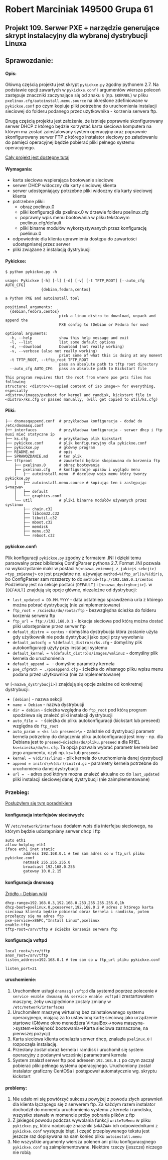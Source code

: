 # Robert Marciniak 149500 Grupa 61 
## Projekt 109. Serwer PXE + narzędzie generujące skrypt instalacyjny dla wybranej dystrybucji Linuxa
## Sprawozdanie:
#### Opis:
Główną częścią projektu jest skrypt ```pykickxe.py``` zgodny pythonem 2.7. Na podstawie opcji zawartych w ```pykickxe.conf``` i argumentów wiersza poleceń
zastępuje znaczniki zaczynające się od znaku ```$``` (np. ```$KERNEL```) w pliku ```pxelinux.cfg/autoinstall.menu.source``` na określone zdefiniowane w 
```pykickxe.conf``` po czym kopiuje pliki potrzebne do uruchomienia instalacji sieciowej do folderu podanego przez użytkownika - korzenia serwera ftp.   

Drugą częścią projektu jest założenie, że istnieje poprawnie skonfigurowany serwer DHCP z którego będzie korzystać karta sieciowa komputera na którym ma
zostać zainstalowany system operacyjny oraz poprawnie skonfigurowany serwer FTP z którego instalator sieciowy po załadowaniu do pamięci operacyjnej będzie pobierać
pliki pełnego systemu operacyjnego.   

[Cały projekt jest dostępny tutaj](https://github.com/Esgariot/PXE_Install)   

#### Wymagania:
* karta sieciowa wspierająca bootowanie sieciowe
* serwer DHCP widoczny dla karty sieciowej klienta
* serwer udostępniający potrzebne pliki widoczny dla karty sieciowej klienta
* potrzebne pliki:
	* obraz pxelinux.0
	* pliki konfiguracji dla pxelinux.0 w drzewie folderu pxelinux.cfg
	* poprawny wpis menu bootowania w pliku tekstowym pxelinux.cfg/default
	* pliki binarne modułów wykorzystywanych przez konfigurację pxelinux.0
* odpowiednie dla klienta uprawnienia dostępu do zawartości udostępnianej przez serwer
* pliki związane z instalacją dystrybucji

#### Pykickxe:
```$ python pykickxe.py -h```   
```
usage: Pykickxe [-h] [-l] [-d] [-v] [-t TFTP_ROOT] [--auto_cfg AUTO_CFG]
                {debian,fedora,centos}

a Python PXE and autoinstall tool

positional arguments:
  {debian,fedora,centos}
                        pick a linux distro to download, unpack and append the
                        PXE config to (Debian or Fedora for now)

optional arguments:
  -h, --help            show this help message and exit
  -l, --list            list some default options
  -d, --download        Download (not really working)
  -v, --verbose (also not really working)
                        print some of what this is doing at any moment
  -t TFTP_ROOT, --tftp_root TFTP_ROOT
                        pass an absolute path to tftp root directory
  --auto_cfg AUTO_CFG   pass an absolute path to Kickstart file

This program requires that the root from where pxe gets files has following
structure: <distro>/<~copied content of iso image~> for everything, especially
<distro>/images/pxeboot for kernel and ramdisk, kickstart file in
<distro>/ks.cfg or passed manually, (will get copied to util/ks.cfg)
```


#### Pliki:
```
├── dnsmasqappend.conf 	# przykładowa konfiguracja - dodać do /etc/dnsmasq.conf
├── interfaces   		# przykładowa konfiguracja - serwer dhcp i ftp musi mieć statyczne ip
├── ks.cfg   			# przykładowy plik kickstart
├── pykickxe.conf   	# plik konfiguracyjny dla pykickxe.conf
├── pykickxe.py   		# główny program
├── README.md   		# opis
├── SPRAWOZDANIE.md   	# ten plik
└── tftproot   			# zawartość będzie skopiowana do korzenia ftp
    ├── pxelinux.0   	# obraz bootowania
    ├── pxelinux.cfg   	# konfiguracje wpisów i wyglądu menu
    │   ├── autoinstall.menu  # docelowy wpis menu który tworzy pykickxe.py 
    │   ├── autoinstall.menu.source # kopiując ten i zastępując $<nazwa>
    │   ├── default   
    │   └── graphics.conf   
    └── util   			# pliki binarne modułów używanych przez syslinux
        ├── chain.c32   
        ├── libcom32.c32   
        ├── libutil.c32   
        ├── mboot.c32   
        ├── memdisk   
        ├── menu.c32   
        └── reboot.c32   
```



#### pykickxe.conf:
Plik konfiguracji ```pykickxe.py``` zgodny z formatem .INI i dzięki temu parsowalny przez bibliotekę ConfigParser pythona 2.7.
Format .INI pozwala na wykorzystanie makr w postaci ```%(<nazwa_zmiennej_z_jakiejś_sekcji>)<typ_zmiennej>``` co jest przydatne np. używając
```method=%(ftp_url)s/%(dir)s```, bo ConfigParser sam rozszerzy to do ```method=ftp://192.168.0.1/centos```   
Podzielony jest na sekcje postaci ```[DEFAULT]``` i ```[<nazwa_dystrybucji>]```.
w ```[DEFAULT]``` znajdują się opcje główne, niezależne od dystrybucji:

* ```last_updated = DD.MM.YYYY``` - data ostatniego sprawdzenia urla z którego można pobrać dystrybucję (nie zaimplementowane)
* ```ftp_root = /sciezka/do/roota/ftp``` - bezwzględna ścieżka do folderu korzenia serwera ftp
* ```ftp_url = ftp://192.168.0.1``` - lokacja sieciowa pod którą można dostać pliki udostępniane przez serwer ftp
* ```default_distro = centos``` - domyślna dystrybucja która zostanie użyta gdy użytkownik nie poda dystrybucji jako opcji przy wywołaniu
* ```default_autocfg = %(default_distro)s/ks.cfg``` - domyślny plik autokonfiguracji użyty przy instalacji systemu
* ```default_kernel = %(default_distro)s/images/vmlinuz``` - domyślny plik kernela do uruchomienia
* ```default_append = ``` - domyślne parametry kernela 
* ```pxe_cfgPath = ./pxeappend.cfg``` - ścieżka do własnego pliku wpisu menu podana przez użytkownika (nie zaimplementowane)


w ```[<nazwa_dystrybucji>]``` znajdują się opcje zależne od konkretnej dystrybucji:

* ```[debian]``` - nazwa sekcji
* ```name = Debian``` - nazwa dystrybucji
* ```dir = debian``` - ścieżka względna do ```ftp_root``` pod którą program spodziewa się znaleźć pliki instalacji dystrybucji
* ```auto_file = ``` - ścieżka do pliku autokonfiguracji (kickstart lub preseed) względna do ```ftp_root```
* ```auto_param = <ks lub preseed>\=``` - zależnie od dystrybucji parametr kernela potrzebny do dołączenia pliku autokonfiguracji jest inny - np. dla Debiana jest to ```preseed=ścieżka/do/pliku.preseed``` a dla RHEL ```ks=ścieżka/do/ks.cfg```. Ta opcja pozwala wybrać parametr kernela bez jego argumentu, czyli np. ```ks=``` lub ```preseed=```
* ```kernel = %(dir)s/linux``` - plik kernela do uruchomienia danej dystrybucji
* ```append = initrd\=%(dir)/initrd.gz``` - parametry kernela potrzebne do uruchomienia danej dystrybucji
* ```url = ``` - adres pod którym można znaleźć aktualne co do ```last_updated``` pliki instalacji sieciowej danej dystrybucji  (nie zaimplementowane)


### Przebieg:
[Posłużyłem się tym poradnikiem](http://www.tecmint.com/install-pxe-network-boot-server-in-centos-7/)   
#### konfiguracja interfejsów sieciowych:   
W ```/etc/network/interfaces``` dodałem wpis dla interfejsu sieciowego, na którym będzie udostępniany serwer dhcp i ftp
```
auto eth1
allow-hotplug eth1
iface eth1 inet static
        address 192.168.0.1 # ten sam adres co w ftp_url pliku pykickxe.conf
        netmask 255.255.255.0
        broadcast 192.168.0.255
        gateway 10.0.2.15
```
#### konfiguracja dnsmasq:   
[Źródło - Debian wiki](https://wiki.debian.org/PXEBootInstall#Another_Way_-_use_Dnsmasq)   
```
dhcp-range=192.168.0.3,192.168.0.253,255.255.255.0,1h
dhcp-boot=pxelinux.0,pxeserver,192.168.0.2 # adres z którego karta sieciowa klienta będzie pobierać obraz kernela i ramdisku, potem przełączy się na adres ftp
pxe-service=x86PC,"Install Linux",pxelinux
enable-tftp
tftp-root=/srv/tftp # ścieżka korzenia serwera ftp
``` 

#### konfiguracja vsftpd
```
local_root=/srv/tftp
anon_root=/srv/tftp
listen_address=192.168.0.1 # ten sam co w ftp_url pliku pykickxe.conf

listen_port=21
```

#### uruchomienie:
1. Uruchomiłem usługi ```dnsmasq``` i ```vsftpd``` dla systemd poprzez polecenie ```# service enable dnsmasq && service enable vsftpd``` i zrestartowałem maszynę, żeby uwzględnione zostały zmiany w ```/etc/network/interfaces```   
2. Uruchomiłem maszynę wirtualną bez zainstalowanego systemu operacyjnego, mającą za to ustawioną kartę sieciową jako urządzenie startowe (Główne okno menedżera VirtualBox->nowa maszyna->system->kolejność bootowania->Karta sieciowa zaznaczone, na pierwszej pozycji)
3. Karta sieciowa klienta odnalazła serwer dhcp, znalazła ```pxelinux.0``` i rozpoczęła instalację.
4. Przesłany został obraz kernela i ramdisk i uruchomił się system operacyjny z podanymi wcześniej parametrami kernela
5. System znalazł serwer ftp pod adresem ```192.168.0.1``` po czym zaczął pobierać pliki pełnego systemu operacyjnego. Uruchomiony został instalator graficzny CentOSa i postępował automatycznie wg. skryptu kickstart

#### problemy:
1. Nie udało mi się powtórzyć sukcesu powyżej z powodu złych uprawnień dla klienta łączącego się z serwerem ftp. Za każdym razem instalator dochodził do momentu uruchomienia systemu z kernela i ramdisku, wszystko stawało w momencie próby pobrania plików z ftp
2. Z jakiegoś powodu podczas wywołania funkcji ```writeToMenu``` w pliku ```pykickxe.py```, która nadpisuje znaczniki ```$<NAZWA>``` ich odpowiednikami z ```pykickxe.conf``` występuje błąd, i część przepisywanego tekstu jest jeszcze raz dopisywana na sam koniec pliku ```autoinstall.menu```
3. Nie wszystkie argumenty wiersza poleneń ani pliku konfiguracyjnego ```pykickxe.conf``` są zaimplementowane. Niektóre rzeczy (jeszcze) niczego nie robią




